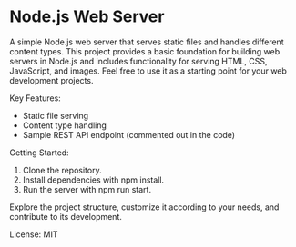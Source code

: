 # Node.js Web Server
A simple Node.js web server that serves static files and handles different content types. This project provides a basic foundation for building web servers in Node.js and includes functionality for serving HTML, CSS, JavaScript, and images. Feel free to use it as a starting point for your web development projects.

Key Features:
- Static file serving
- Content type handling
- Sample REST API endpoint (commented out in the code)

Getting Started:
1. Clone the repository.
2. Install dependencies with npm install.
3. Run the server with npm run start.

Explore the project structure, customize it according to your needs, and contribute to its development.

License: MIT
